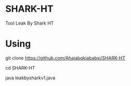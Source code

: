# SHARK-HT
Tool Leak By Shark HT
# Using 
git clone https://github.com/Ahajabqkjababsj/SHARK-HT

cd SHARK-HT

java leakbysharkv1.java
